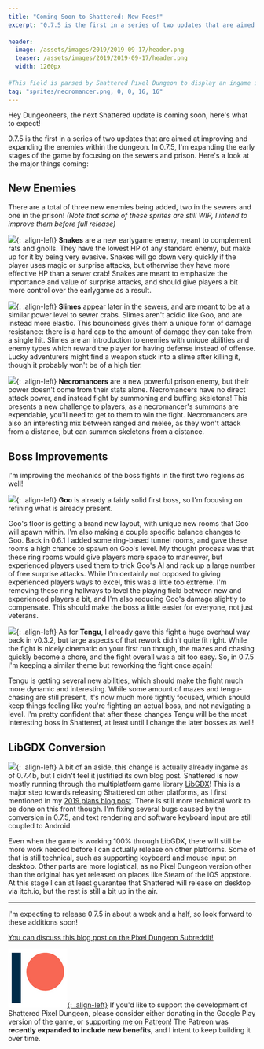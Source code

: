 ```yaml
---
title: "Coming Soon to Shattered: New Foes!"
excerpt: "0.7.5 is the first in a series of two updates that are aimed at improving and expanding the enemies within the dungeon. In 0.7.5, I'm expanding the early stages of the game by focusing on the sewers and prison."

header:
  image: /assets/images/2019/2019-09-17/header.png
  teaser: /assets/images/2019/2019-09-17/header.png
  width: 1260px

#This field is parsed by Shattered Pixel Dungeon to display an ingame icon in its news feed
tag: "sprites/necromancer.png, 0, 0, 16, 16"
---
```


Hey Dungeoneers, the next Shattered update is coming soon, here's what to expect!

0.7.5 is the first in a series of two updates that are aimed at improving and expanding the enemies within the dungeon. In 0.7.5, I'm expanding the early stages of the game by focusing on the sewers and prison. Here's a look at the major things coming:

## New Enemies

There are a total of three new enemies being added, two in the sewers and one in the prison!
*(Note that some of these sprites are still WIP, I intend to improve them before full release)*

![](/assets/images/{{page.date|date:'%Y/%Y-%m-%d'}}/snake.png){: .align-left}
**Snakes** are a new earlygame enemy, meant to complement rats and gnolls. They have the lowest HP of any standard enemy, but make up for it by being very evasive. Snakes will go down very quickly if the player uses magic or surprise attacks, but otherwise they have more effective HP than a sewer crab! Snakes are meant to emphasize the importance and value of surprise attacks, and should give players a bit more control over the earlygame as a result.

![](/assets/images/{{page.date|date:'%Y/%Y-%m-%d'}}/slime.png){: .align-left}
**Slimes** appear later in the sewers, and are meant to be at a similar power level to sewer crabs. Slimes aren't acidic like Goo, and are instead more elastic. This bounciness gives them a unique form of damage resistance: there is a hard cap to the amount of damage they can take from a single hit. Slimes are an introduction to enemies with unique abilities and enemy types which reward the player for having defense instead of offense. Lucky adventurers might find a weapon stuck into a slime after killing it, though it probably won't be of a high tier.

![](/assets/images/{{page.date|date:'%Y/%Y-%m-%d'}}/necromancer.png){: .align-left}
**Necromancers** are a new powerful prison enemy, but their power doesn't come from their stats alone. Necromancers have no direct attack power, and instead fight by summoning and buffing skeletons! This presents a new challenge to players, as a necromancer's summons are expendable, you'll need to get to them to win the fight. Necromancers are also an interesting mix between ranged and melee, as they won't attack from a distance, but can summon skeletons from a distance.

## Boss Improvements

I'm improving the mechanics of the boss fights in the first two regions as well!

![](/assets/images/{{page.date|date:'%Y/%Y-%m-%d'}}/goo.png){: .align-left}
**Goo** is already a fairly solid first boss, so I'm focusing on refining what is already present.

Goo's floor is getting a brand new layout, with unique new rooms that Goo will spawn within. I'm also making a couple specific balance changes to Goo. Back in 0.6.1 I added some ring-based tunnel rooms, and gave these rooms a high chance to spawn on Goo's level. My thought process was that these ring rooms would give players more space to maneuver, but experienced players used them to trick Goo's AI and rack up a large number of free surprise attacks. While I'm certainly not opposed to giving experienced players ways to excel, this was a little too extreme. I'm removing these ring hallways to level the playing field between new and experienced players a bit, and I'm also reducing Goo's damage slightly to compensate. This should make the boss a little easier for everyone, not just veterans.

![](/assets/images/{{page.date|date:'%Y/%Y-%m-%d'}}/tengu.png){: .align-left}
As for **Tengu**, I already gave this fight a huge overhaul way back in v0.3.2, but large aspects of that rework didn't quite fit right. While the fight is nicely cinematic on your first run though, the mazes and chasing quickly become a chore, and the fight overall was a bit too easy. So, in 0.7.5 I'm keeping a similar theme but reworking the fight once again!

Tengu is getting several new abilities, which should make the fight much more dynamic and interesting. While some amount of mazes and tengu-chasing are still present, it's now much more tightly focused, which should keep things feeling like you're fighting an actual boss, and not navigating a level. I'm pretty confident that after these changes Tengu will be the most interesting boss in Shattered, at least until I change the later bosses as well! 

## LibGDX Conversion

![](/assets/images/{{page.date|date:'%Y/%Y-%m-%d'}}/libgdx.png){: .align-left}
A bit of an aside, this change is actually already ingame as of 0.7.4b, but I didn't feel it justified its own blog post. Shattered is now mostly running through the multiplatform game library [LibGDX](https://libgdx.badlogicgames.com/)! This is a major step towards releasing Shattered on other platforms, as I first mentioned in my [2019 plans blog post](/blog/shattered-pixel-dungeon-in-2019.html). There is still more technical work to be done on this front though. I'm fixing several bugs caused by the conversion in 0.7.5, and text rendering and software keyboard input are still coupled to Android.

Even when the game is working 100% through LibGDX, there will still be more work needed before I can actually release on other platforms. Some of that is still technical, such as supporting keyboard and mouse input on desktop. Other parts are more logistical, as no Pixel Dungeon version other than the original has yet released on places like Steam of the iOS appstore. At this stage I can at least guarantee that Shattered will release on desktop via itch.io, but the rest is still a bit up in the air.

---

I'm expecting to release 0.7.5 in about a week and a half, so look forward to these additions soon!

[You can discuss this blog post on the Pixel Dungeon Subreddit!](https://www.reddit.com/r/PixelDungeon/comments/d5zmgi/)

[![](/assets/images/patreon-icon.png){: .align-left}](https://www.patreon.com/ShatteredPixel)
If you'd like to support the development of Shattered Pixel Dungeon, please consider either donating in the Google Play version of the game, or [supporting me on Patreon!](https://www.patreon.com/ShatteredPixel) The Patreon was **recently expanded to include new benefits**, and I intent to keep building it over time.